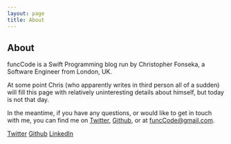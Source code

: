 ```yaml
---
layout: page
title: About
---
```

## About
funcCode is a Swift Programming blog run by Christopher Fonseka, a Software Engineer from London, UK.

At some point Chris (who apparently writes in third person all of a sudden) will fill this page with relatively uninteresting details about himself, but today is not that day.

In the meantime, if you have any questions, or would like to get in touch with me, you can find me on <a href="https://twitter.com/XmasRights">Twitter</a>, <a href="https://github.com/XmasRights">Github</a>, or at [funcCode@gmail.com](mailto:funcCode@gmail.com "A predictable email address").

<a href="https://twitter.com/XmasRights">Twitter</a>
<a href="https://github.com/XmasRights">Github</a>
<a href="https://uk.linkedin.com/in/christopherfonseka">LinkedIn</a>


<br/>
<br/>
<br/>
<br/>
<br/>
<br/>
<br/>
